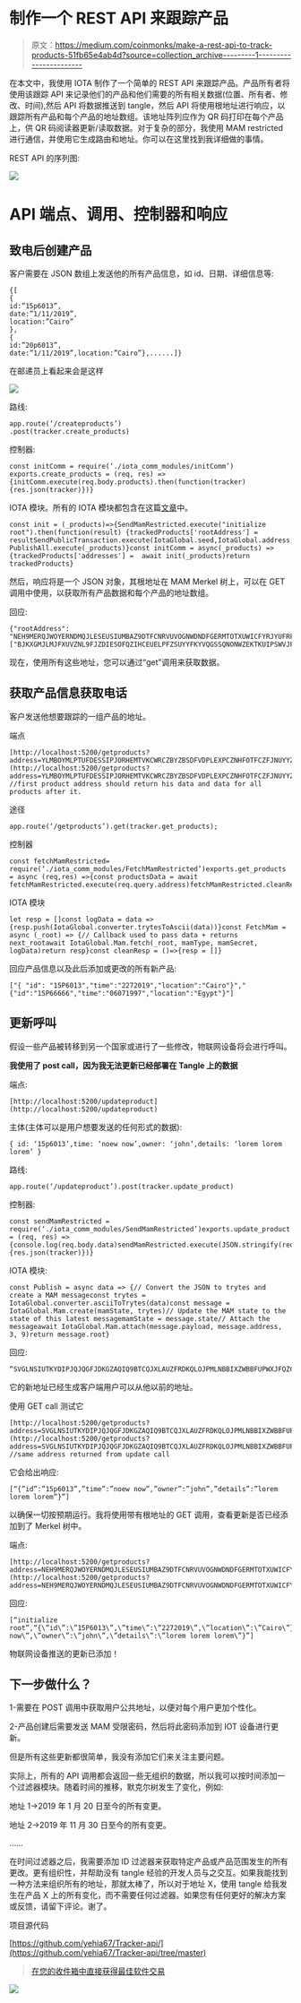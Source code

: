 # 制作一个 REST API 来跟踪产品

> 原文：<https://medium.com/coinmonks/make-a-rest-api-to-track-products-51fb65e4ab4d?source=collection_archive---------1----------------------->

在本文中，我使用 IOTA 制作了一个简单的 REST API 来跟踪产品。产品所有者将使用该跟踪 API 来记录他们的产品和他们需要的所有相关数据(位置、所有者、修改、时间),然后 API 将数据推送到 tangle，然后 API 将使用根地址进行响应，以跟踪所有产品和每个产品的地址数组。该地址阵列应作为 QR 码打印在每个产品上，供 QR 码阅读器更新/读取数据。对于复杂的部分，我使用 MAM restricted 进行通信，并使用它生成路由和地址。你可以在这里找到我详细做的事情。

REST API 的序列图:

![](img/3d19efd45886e36e7227b572eec74c66.png)

# API 端点、调用、控制器和响应

## 致电后创建产品

客户需要在 JSON 数组上发送他的所有产品信息，如 id、日期、详细信息等:

```
{[
{
id:”15p6013”,
date:”1/11/2019”,
location:”Cairo”
},
{
id:”20p6013”,
date:”1/11/2019”,location:”Cairo”},......]}
```

在邮递员上看起来会是这样

![](img/022eb4b6c1a90aa3d3bda03d31924a5e.png)

路线:

```
app.route(‘/createproducts’)
.post(tracker.create_products)
```

控制器:

```
const initComm = require(‘./iota_comm_modules/initComm’)
exports.create_products = (req, res) => {initComm.execute(req.body.products).then(function(tracker) {res.json(tracker)})}
```

IOTA 模块。所有的 IOTA 模块都包含在这篇[文章](/@yehiatarek67/playing-with-iota-parsing-data-for-supply-chain-project-b46806170c6)中。

```
const init = (_products)=>{SendMamRestricted.execute("initialize root").then(function(result) {trackedProducts['rootAddress'] = resultSendPublicTransaction.execute(IotaGlobal.seed,IotaGlobal.address,result)})return PublishAll.execute(_products)}const initComm = async(_products) =>{trackedProducts['addresses'] =  await init(_products)return trackedProducts}
```

然后，响应将是一个 JSON 对象，其根地址在 MAM Merkel 树上，可以在 GET 调用中使用，以获取所有产品数据和每个产品的地址数组。

回应:

```
{"rootAddress": "NEH9MERQJWOYERNDMQJLESEUSIUMBAZ9DTFCNRVUVOGNWDNDFGERMTOTXUWICFYRJYUFRFDVMVXJTIEPG","addresses": ["BJKXGMJLMJFXUVZNL9FJZDIESOFQZIHCEUELPFZSUYYFKYVQGSSQNONWZEKTKUIPSWVJFAZOBRQZQJVUL","FMA9BONNEWBLBXLCJ9DVCFSHDSXAWDKYUTRV9DVSY99TVRCWQ9HZ9NWDIUDBWXHCTNAAZOEVYTK9TWZLP"]}
```

现在，使用所有这些地址，您可以通过“get”调用来获取数据。

## 获取产品信息获取电话

客户发送他想要跟踪的一组产品的地址。

端点

```
[http://localhost:5200/getproducts?address=YLMBOYMLPTUFDESSIPJORHEMTVKCWRCZBYZBSDFVDPLEXPCZNHFOTFCZFJNUYYZMUDMJZNSPCUPLHBYNQ](http://localhost:5200/getproducts?address=YLMBOYMLPTUFDESSIPJORHEMTVKCWRCZBYZBSDFVDPLEXPCZNHFOTFCZFJNUYYZMUDMJZNSPCUPLHBYNQ) 
//first product address should return his data and data for all products after it.
```

途径

```
app.route(‘/getproducts’).get(tracker.get_products);
```

控制器

```
const fetchMamRestricted= require(‘./iota_comm_modules/FetchMamRestricted’)exports.get_products = async (req,res) =>{const productsData = await fetchMamRestricted.execute(req.query.address)fetchMamRestricted.cleanResp()res.json(productsData)}
```

IOTA 模块

```
let resp = []const logData = data => {resp.push(IotaGlobal.converter.trytesToAscii(data))}const FetchMam = async (_root) => {// Callback used to pass data + returns next_rootawait IotaGlobal.Mam.fetch(_root, mamType, mamSecret, logData)return resp}const cleanResp = ()=>{resp = []}
```

回应产品信息以及此后添加或更改的所有新产品:

```
["{ "id": "15P6013","time":"2272019","location":"Cairo"}","{"id":"15P66666","time":"06071997","location":"Egypt"}"]
```

## 更新呼叫

假设一些产品被转移到另一个国家或进行了一些修改，物联网设备将会进行呼叫。

**我使用了 post call，因为我无法更新已经部署在 Tangle 上的数据**

端点:

```
[http://localhost:5200/updateproduct](http://localhost:5200/updateproduct)
```

主体(主体可以是用户想要发送的任何形式的数据):

```
{ id: ‘15p6013’,time: ‘noew now’,owner: ‘john’,details: ‘lorem lorem lorem’ }
```

路线:

```
app.route(‘/updateproduct’).post(tracker.update_product)
```

控制器:

```
const sendMamRestricted = require(‘./iota_comm_modules/SendMamRestricted’)exports.update_product = (req, res) => {console.log(req.body.data)sendMamRestricted.execute(JSON.stringify(req.body.data)).then(function(tracker) {res.json(tracker)})}
```

IOTA 模块:

```
const Publish = async data => {// Convert the JSON to trytes and create a MAM messageconst trytes = IotaGlobal.converter.asciiToTrytes(data)const message = IotaGlobal.Mam.create(mamState, trytes)// Update the MAM state to the state of this latest messagemamState = message.state// Attach the messageawait IotaGlobal.Mam.attach(message.payload, message.address, 3, 9)return message.root}
```

回应:

```
“SVGLNSIUTKYDIPJQJQGFJDKGZAQIQ9BTCQJXLAUZFRDKQLOJPMLNBBIXZWBBFUPWXJFQZCODZYTKEFL9V”
```

它的新地址已经生成客户端用户可以从他以前的地址。

使用 GET call 测试它

```
[http://localhost:5200/getproducts?address=SVGLNSIUTKYDIPJQJQGFJDKGZAQIQ9BTCQJXLAUZFRDKQLOJPMLNBBIXZWBBFUPWXJFQZCODZYTKEFL9V](http://localhost:5200/getproducts?address=SVGLNSIUTKYDIPJQJQGFJDKGZAQIQ9BTCQJXLAUZFRDKQLOJPMLNBBIXZWBBFUPWXJFQZCODZYTKEFL9V) //same address returned from update call
```

它会给出响应:

```
[“{”id”:”15p6013”,”time”:”noew now”,”owner”:”john”,”details”:”lorem lorem lorem”}”]
```

以确保一切按预期运行。我将使用带有根地址的 GET 调用，查看更新是否已经添加到了 Merkel 树中。

端点:

```
[http://localhost:5200/getproducts?address=NEH9MERQJWOYERNDMQJLESEUSIUMBAZ9DTFCNRVUVOGNWDNDFGERMTOTXUWICFYRJYUFRFDVMVXJTIEPG](http://localhost:5200/getproducts?address=NEH9MERQJWOYERNDMQJLESEUSIUMBAZ9DTFCNRVUVOGNWDNDFGERMTOTXUWICFYRJYUFRFDVMVXJTIEPG)
```

回应:

```
[“initialize root”,“{\”id\”:\”15P6013\”,\”time\”:\”2272019\”,\”location\”:\”Cairo\”}”,“{\”id\”:\”15P66666\”,\”time\”:\”06071997\”,\”location\”:\”Yarab\”}”,“{\”id\”:\”15p6013\”,\”time\”:\”noew now\”,\”owner\”:\”john\”,\”details\”:\”lorem lorem lorem\”}”]
```

物联网设备推送的更新已添加！

## 下一步做什么？

1-需要在 POST 调用中获取用户公共地址，以便对每个用户更加个性化。

2-产品创建后需要发送 MAM 受限密码，然后将此密码添加到 IOT 设备进行更新。

但是所有这些更新都很简单，我没有添加它们来关注主要问题。

实际上，所有的 API 调用都会返回一些无组织的数据，所以我可以按时间添加一个过滤器模块。随着时间的推移，默克尔树发生了变化，例如:

地址 1→2019 年 1 月 20 日至今的所有变更。

地址 2→2019 年 11 月 30 日至今的所有变更。

……

在时间过滤器之后，我需要添加 ID 过滤器来获取特定产品或产品范围发生的所有更改。更有组织性，并帮助没有 tangle 经验的开发人员与之交互。如果我能找到一种方法来组织所有的地址，那就太棒了，所以对于地址 X，使用 tangle 给我发生在产品 X 上的所有变化，而不需要任何过滤器。如果您有任何更好的解决方案或反馈，请留下评论。谢了。

项目源代码

[https://github.com/yehia67/Tracker-api/](https://github.com/yehia67/Tracker-api/tree/master)

> [在您的收件箱中直接获得最佳软件交易](https://coincodecap.com/?utm_source=coinmonks)

[![](img/7c0b3dfdcbfea594cc0ae7d4f9bf6fcb.png)](https://coincodecap.com/?utm_source=coinmonks)